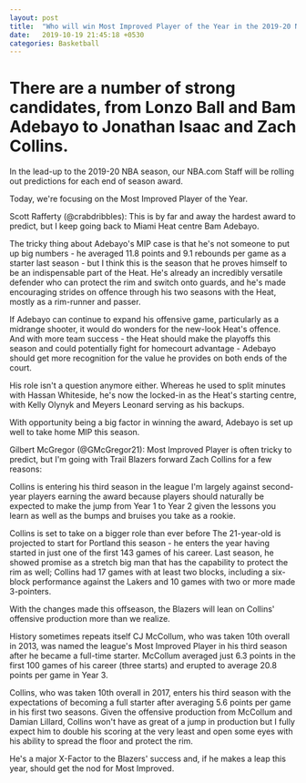 ```yaml
---
layout: post
title:  "Who will win Most Improved Player of the Year in the 2019-20 NBA season? "
date:   2019-10-19 21:45:18 +0530
categories: Basketball
---
```


# There are a number of strong candidates, from Lonzo Ball and Bam Adebayo to Jonathan Isaac and Zach Collins.

In the lead-up to the 2019-20 NBA season, our NBA.com Staff will be rolling out predictions for each end of season award.

Today, we're focusing on the Most Improved Player of the Year.

Scott Rafferty (@crabdribbles): This is by far and away the hardest award to predict, but I keep going back to Miami Heat centre Bam Adebayo.

The tricky thing about Adebayo's MIP case is that he's not someone to put up big numbers - he averaged 11.8 points and 9.1 rebounds per game as a starter last season - but I think this is the season that he proves himself to be an indispensable part of the Heat. He's already an incredibly versatile defender who can protect the rim and switch onto guards, and he's made encouraging strides on offence through his two seasons with the Heat, mostly as a rim-runner and passer.

If Adebayo can continue to expand his offensive game, particularly as a midrange shooter, it would do wonders for the new-look Heat's offence. And with more team success - the Heat should make the playoffs this season and could potentially fight for homecourt advantage - Adebayo should get more recognition for the value he provides on both ends of the court.

His role isn't a question anymore either. Whereas he used to split minutes with Hassan Whiteside, he's now the locked-in as the Heat's starting centre, with Kelly Olynyk and Meyers Leonard serving as his backups.

With opportunity being a big factor in winning the award, Adebayo is set up well to take home MIP this season.

Gilbert McGregor (@GMcGregor21): Most Improved Player is often tricky to predict, but I'm going with Trail Blazers forward Zach Collins for a few reasons:

Collins is entering his third season in the league
I'm largely against second-year players earning the award because players should naturally be expected to make the jump from Year 1 to Year 2 given the lessons you learn as well as the bumps and bruises you take as a rookie.

Collins is set to take on a bigger role than ever before
The 21-year-old is projected to start for Portland this season - he enters the year having started in just one of the first 143 games of his career. Last season, he showed promise as a stretch big man that has the capability to protect the rim as well; Collins had 17 games with at least two blocks, including a six-block performance against the Lakers and 10 games with two or more made 3-pointers.

With the changes made this offseason, the Blazers will lean on Collins' offensive production more than we realize.

History sometimes repeats itself
CJ McCollum, who was taken 10th overall in 2013, was named the league's Most Improved Player in his third season after he became a full-time starter. McCollum averaged just 6.3 points in the first 100 games of his career (three starts) and erupted to average 20.8 points per game in Year 3.

Collins, who was taken 10th overall in 2017, enters his third season with the expectations of becoming a full starter after averaging 5.6 points per game in his first two seasons. Given the offensive production from McCollum and Damian Lillard, Collins won't have as great of a jump in production but I fully expect him to double his scoring at the very least and open some eyes with his ability to spread the floor and protect the rim.

He's a major X-Factor to the Blazers' success and, if he makes a leap this year, should get the nod for Most Improved.

